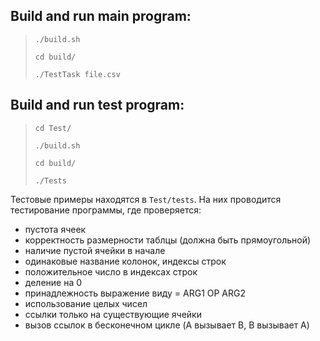 ## Build and run main program:
>`./build.sh`
> 
> `cd build/`
> 
> `./TestTask file.csv`

## Build and run test program:
> `cd Test/`
> 
> `./build.sh`
> 
> `cd build/`
> 
> `./Tests`

Тестовые примеры находятся в `Test/tests`. 
На них проводится тестирование программы, где проверяется:
- пустота ячеек
- корректность размерности таблцы (должна быть прямоугольной)
- наличие пустой ячейки в начале
- одинаковые название колонок, индексы строк
- положительное число в индексах строк
- деление на 0
- принадлежность выражение виду = ARG1 OP ARG2
- использование целых чисел
- ссылки только на существующие ячейки
- вызов ссылок в бесконечном цикле (A вызывает B, B вызывает A)
